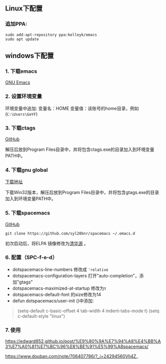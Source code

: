
## Linux下配置

### 追加PPA:

```shell
sudo add-apt-repository ppa:kelleyk/emacs
sudo apt update
```



## windows下配置

### 1. 下载emacs

[GNU Emacs](https://www.gnu.org/software/emacs/)

### 2. 设置环境变量

环境变量中追加:
    变量名：HOME
    变量值：该账号的home目录，例如(`C:\Users\GeYF`)

### 3. 下载ctags
[GitHub](https://github.com/universal-ctags/ctags-win32/releases)

解压后放到Program Files目录中，并将包含ctags.exe的目录加入到环境变量PATH中。

### 4. 下载gnu global

[下载地址](http://adoxa.altervista.org/global/)

下载Win32版本，解压后放到Program Files目录中，并将包含gtags.exe的目录加入到环境变量PATH中。

### 5. 下载spacemacs 

[GitHub](https://github.com/syl20bnr/spacemacs)

`git clone https://github.com/syl20bnr/spacemacs ~/.emacs.d`

初次启动后，将ELPA 镜像修改为[清华源](https://mirrors.tuna.tsinghua.edu.cn/help/elpa/) 。
 

### 6. 配置（SPC-f-e-d）

* dotspacemacs-line-numbers 修改成 `'relative`
* dotspacemacs-configuration-layers 打开"auto-completion"，添加"gtags"
* dotspacemacs-maximized-at-startup 修改为`t`
* dotspacemacs-default-font 的size修改为14
* defun dotspacemacs/user-init ()中添加:
>  (setq-default c-basic-offset 4
>                         tab-width 4
>                         indent-tabs-mode t)
>  (setq c-default-style "linux")


### 7. 使用

https://edward852.github.io/post/%E9%80%9A%E7%94%A8%E4%BB%A3%E7%A0%81%E7%BC%96%E8%BE%91%E5%99%A8spacemacs/

https://www.douban.com/note/706407786/?_i=24294560VIi4Z_
